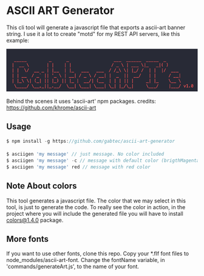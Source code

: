 # ASCII ART Generator

This cli tool will generate a javascript file that exports a ascii-art banner string.
I use it a lot to create "motd" for my REST API servers, like this example:

<img src="https://github.com/gabtec/ascii-art-generator/blob/main/assets/example.png">

Behind the scenes it uses 'ascii-art' npm packages.
credits: https://github.com/khrome/ascii-art

## Usage

```js
$ npm install -g https://github.com/gabtec/ascii-art-generator

$ asciigen 'my message' // just message. No color included
$ asciigen 'my message' -c // message with default color (brigthMagenta)
$ asciigen 'my message' red // message with red color
```

## Note About colors

This tool generates a javascript file.
The color that we may select in this tool, is just to generate the code.
To really see the color in action, in the project where you will include the generated file you will have to install colors@1.4.0 package.

## More fonts

If you want to use other fonts, clone this repo.
Copy your \*.flf font files to node_modules/ascii-art-font.
Change the fontName variable, in 'commands/generateArt.js', to the name of your font.
